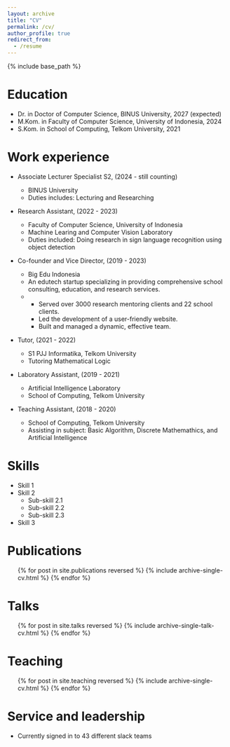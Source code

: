 ```yaml
---
layout: archive
title: "CV"
permalink: /cv/
author_profile: true
redirect_from:
  - /resume
---
```


{% include base_path %}

Education
======
* Dr. in Doctor of Computer Science, BINUS University, 2027 (expected)
* M.Kom. in Faculty of Computer Science, University of Indonesia, 2024
* S.Kom. in School of Computing, Telkom University, 2021

Work experience
======
* Associate Lecturer Specialist S2, (2024 - still counting)
  * BINUS University
  * Duties includes: Lecturing and Researching

* Research Assistant, (2022 - 2023)
  * Faculty of Computer Science, University of Indonesia
  * Machine Learing and Computer Vision Laboratory
  * Duties included: Doing research in sign language recognition using object detection

* Co-founder and Vice Director, (2019 - 2023)
  * Big Edu Indonesia
  * An edutech startup specializing in providing comprehensive school consulting, education, and research services.
  * - Served over 3000 research mentoring clients and 22 school clients.
    - Led the development of a user-friendly website.
    - Built and managed a dynamic, effective team.

* Tutor, (2021 - 2022)
  * S1 PJJ Informatika, Telkom University
  * Tutoring Mathematical Logic

* Laboratory Assistant, (2019 - 2021)
  * Artificial Intelligence Laboratory
  * School of Computing, Telkom University

* Teaching Assistant, (2018 - 2020)
  * School of Computing, Telkom University
  * Assisting in subject: Basic Algorithm, Discrete Mathemathics, and Artificial Intelligence
  
Skills
======
* Skill 1
* Skill 2
  * Sub-skill 2.1
  * Sub-skill 2.2
  * Sub-skill 2.3
* Skill 3

Publications
======
  <ul>{% for post in site.publications reversed %}
    {% include archive-single-cv.html %}
  {% endfor %}</ul>
  
Talks
======
  <ul>{% for post in site.talks reversed %}
    {% include archive-single-talk-cv.html  %}
  {% endfor %}</ul>
  
Teaching
======
  <ul>{% for post in site.teaching reversed %}
    {% include archive-single-cv.html %}
  {% endfor %}</ul>
  
Service and leadership
======
* Currently signed in to 43 different slack teams
